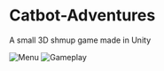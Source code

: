 # Catbot-Adventures
A small 3D shmup game made in Unity

![Menu](https://i.imgur.com/YEf3Zf7.png)
![Gameplay](https://i.imgur.com/mZaZI5G.png)
